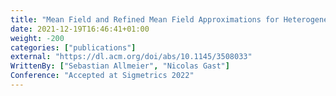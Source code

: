 ```yaml
---
title: "Mean Field and Refined Mean Field Approximations for Heterogeneous Systems: It Works!"
date: 2021-12-19T16:46:41+01:00
weight: -200
categories: ["publications"]
external: "https://dl.acm.org/doi/abs/10.1145/3508033"
WrittenBy: ["Sebastian Allmeier", "Nicolas Gast"]
Conference: "Accepted at Sigmetrics 2022"
---
```



